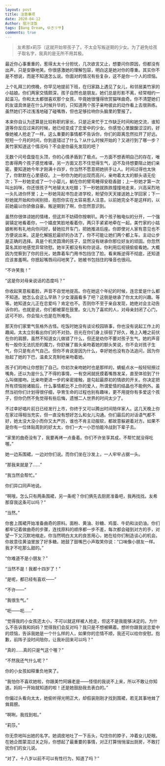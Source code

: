 ```yaml
---
layout: post
title: 注意事项
date: 2020-04-12
Author: 茄汁浇饭 
tags: [Bang Dream, ゆきリサ]
comments: true
---
```


> 友希那x莉莎（这就开始带孩子了。不太会写叛逆期的少女。为了避免给孩子取名字，我真的是无所不用其极。

最近你心事重重的，惹得太太十分担忧，几次欲言又止，想要问你原因，但都没有出声，只是安静地笑。你很感激她的理解包容，明白这是她对你的尊重。其实你不是不想说，而是不知道怎么说。你面对的情况有些复杂，这不是你一个人的烦恼。

上个礼拜三的傍晚，你罕见地提前下班，在归家路上遇见了女儿，和邻居美竹家的小姑娘。你们两家交情颇深，孩子自然也是朋友。她们总是形影不离，经常相约一起温习。你和太太都很喜欢那个女孩，毕竟她很懂得欣赏猫咪曲奇。你不清楚她们的友谊具体是在什么时候升华的，只知道两个孩子亲吻彼此的动作看上去很熟练。虽然她们不过浅浅地碰了碰嘴唇，但也足够拉响你头脑里的警报了。

本来你自认为还算是比较称职的家长，只是近来忙于工作缺乏时间和她交流，谁知道等你反应过来的时候，她已经变成了恋爱中的少女。你感觉心里酸酸涩涩的，好像她被人抢走了一样。这么重要的事情都不告诉你，你们的距离忽然拉开了好远。短短一个月的时间，你到底错过了什么？从什么时候开始的？又进行到了哪一步？美竹家知道这个情况吗？不会是你最先发现的吧？

无数个问号盘旋在头顶，你的心情矛盾到了极点。一方面不想表明自己的存在，唯恐害得两个孩子感觉难堪，另一方面又忍不住觉得生气，迫不及待想要阻止她们亲密。要知道她今年才刚满十四岁，你当然不愿意把她拱手让人。时间过得也太快了，你默默在心里感叹。上一秒你为她的出现而高兴，亲吻着太太的额头语无伦次；下一秒她变成了一个小婴儿，躺在你的臂弯睡得安稳香甜；上一秒她才第一次叫出妈咪，你还很孩子气地替太太吃醋；下一秒她就跌跌撞撞地走来，兴高采烈地一头扎进你怀里；上一秒她背起书包走进学校，盼望你天天接送她上学回家；下一秒她就开始和你闹别扭，抱怨你实在太容易惹人注意。以前她完全不是这样的，以前她最以你骄傲自豪。叛逆期到了啊，你忽然意识到。

虽然你很体谅她的情绪，但这并不妨碍你按喇叭。两个孩子触电似的分开，一个强装镇定地看着你，一个嬉皮笑脸地看着你，两只手紧紧地牵在一起。美竹家的小姑娘彬彬有礼地向你问好，替她拉开车门，把她推进后座。你即使对人家有意见也不方便说出来。这是化解尴尬最好的办法了，你不可能让她们两个都上车。主动让步是正确的选择。真是个机灵圆滑的孩子，显然没有继承你那位好友的顽固。你忽然莫名其妙地感觉异常欣慰。她半天都没有和你说话，你利用后视镜偷偷看她。大概因为觉察到了你的目光，她靠着车门用书包挡住了脸。看来叛逆得不彻底，还知道应该害羞啊。你抿起嘴唇闷闷地笑了。她被书包挡住的嗓音也很闷。

“不许笑我！”

“这是你对母亲说话的态度吗？”

你收起笑意板着脸，声音不自觉地提高。你在她这个年纪的时候，连恋爱是什么都不知道。她怎么会这么早熟？少女漫画看多了吧？这倒是继承了你太太的兴趣。等等。她知道女儿正在恋爱吗？肯定也不。否则你不至于亲自发现，她绝对会主动告诉你的。也就是说，你们都被蒙在鼓里。女儿为了喜欢的人，对母亲封闭了心门，这可不妙。你会恼火也是在所难免。

那天你们家里气氛格外古怪。吃饭时她没有谈论校园轶事，你也没有说起工作上的趣闻。太太立刻看出你们的不对劲，目光在你们身上徘徊了好久，晚上入睡之前伏在你的肩膀，虽然不知道女儿做错了什么，但还是劝你不要对孩子生气。她的声音有一股你无法抗拒的魔力，你舒展了眉头亲吻着她的额头笑说，你不会对孩子生气，你只是有点气自己。但你不肯说是因为什么，幸好她也没有办法追问，因为你抬起了她的下巴，温柔又克制地亲吻着她。

孩子们的吻让你想到了自己。你初次亲吻她时也是那样的，蜻蜓点水一般轻轻擦过嘴角，还以为是什么了不得的事情，一有空闲就抚摸着嘴唇发呆，直至体验到了什么叫做接吻。比亲吻更进一步的亲密接触，是勾起最原初的情欲的开关。你决定把所有烦恼抛诸脑后，什么事情都比不上你的爱人，所谓爱情的结晶也不能例外。虽然当初你们计划得很仔细，孕育生命的过程也别有趣味，更不用提你有多爱这个孩子，但你仍然不免觉得有些后悔，遗憾二人世界的时间太少了。

不过幸好唱片前日已经发行上市，你终于又可以腾出时间陪伴家人。这几天晚上你在家过得相当充实，但一直没有想好怎么和女儿沟通。你们最后的对话语气都不好，她太没大没小而你又太严厉，谁也不肯主动服软，都故意躲避着对方。如果不是你有一位体贴周到的好太太，你们一大一小恐怕能冷战到下辈子去。

“家里的曲奇没有了，我要再烤一点备着。你们不许坐享其成，不帮忙就没得吃喔。”

她一边系围裙，一边对你们说。而你们坐在沙发上，一人牢牢占据一头。

“那我来就是了……”

“我当然会帮忙。”

你们异口同声地说。

“啊哦，怎么只有两条围裙，另一条呢？你们俩先去厨房准备吧，我再找找。友希那穿我这条可以吗？”

“当然。”

你套上围裙开始准备曲奇的原料。面粉、黄油、砂糖、鸡蛋、牛奶和淡奶油。你们都牢记着做曲奇的步骤，连找原料的顺序都一步不差，每次都会碰到对方的手，对望一下又沉默地缩走。你当然明白太太的良苦用心，她在给你们制造谈心的机会。你故意往黄油里放了好多糖。她鼓了鼓嘴巴小声取笑你说：“口味像小朋友一样。我才不吃那么甜的。”

“你难道不是小朋友？”

“当然不是！我都十四岁了！”

“是呢，都已经有喜欢——”

“不许——”

“我很生气。”

“呃——呃……”

“觉得我的小女孩还太小，不可以就这样被人抢走，但这不是我能够决定的。为什么不告诉我和妈妈？觉得我们会反对吗？我只是不想被瞒着。想听你跟我说恋爱中的烦恼，告诉我她是一个什么样的人，如果你的恋情不顺，我还可以给你安慰。抱歉，前阵子没时间陪你，让我补回来可以吗？”

“真的……真的只是气这个喔？”

“不然我还气什么呢？”

你的小女孩如释重负地笑了。

“我怕你不喜欢她啦，你跟美竹阿姨老是——怪怪的我说不上来，所以不敢让你知道。妈妈一开始就知道的啦！还是她鼓励我去表白的。”

你偏过头看向太太，她偷听得光明正大，却假装刚刚才找到围裙，若无其事地耸了耸肩膀。

“啊咧，我找到啦。”

“莉莎。”

你无奈地叫出她的名字。她调皮地吐了一下舌头，勾住你的脖子，冲着女儿眨眼。在她企图蒙混过关之际，你想起了最重要的事情，对正打算悄悄溜出厨房，不敢打扰你们的女儿说。

“对了，十八岁以前不可以有性行为，知道了吗？”